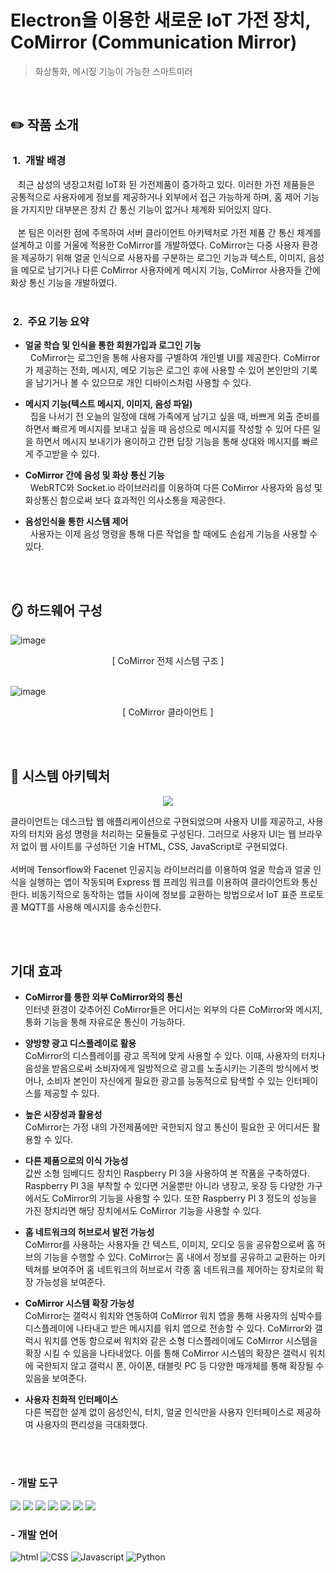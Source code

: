 # Electron을 이용한 새로운 IoT 가전 장치, CoMirror (Communication Mirror)
> 화상통화, 메시징 기능이 가능한 스마트미러

<br>

## :pencil2: 작품 소개
### &nbsp;1.&nbsp;&nbsp;개발 배경
<div>
&nbsp;&nbsp; 최근 삼성의 냉장고처럼 IoT화 된 가전제품이 증가하고 있다. 이러한 가전 제품들은 공통적으로 사용자에게 정보를 제공하거나 외부에서 접근 가능하게 하며, 홈 제어 기능을 가지지만 대부분은 장치 간 통신 기능이 없거나 체계화 되어있지 않다. 
<br><br>
&nbsp;&nbsp; 본 팀은 이러한 점에 주목하여 서버 클라이언트 아키텍처로 가전 제품 간 통신 체계를 설계하고 이를 거울에 적용한 CoMirror를 개발하였다.
  CoMirror는 다중 사용자 환경을 제공하기 위해 얼굴 인식으로 사용자를 구분하는 로그인 기능과 텍스트, 이미지, 음성을 메모로 남기거나 다른 CoMirror 사용자에게 메시지 기능, CoMirror 사용자들 간에 화상 통신 기능을 개발하였다. 
</div><br>

### &nbsp;2.&nbsp;&nbsp;주요 기능 요약

- **얼굴 학습 및 인식을 통한 회원가입과 로그인 기능** <br>
&nbsp; CoMirror는 로그인을 통해 사용자를 구별하여 개인별 UI를 제공한다. CoMirror가 제공하는 전화, 메시지, 메모 기능은 로그인 후에 사용할 수 있어 본인만의 기록을 남기거나 볼 수 있으므로 개인 디바이스처럼 사용할 수 있다.

- **메시지 기능(텍스트 메시지, 이미지, 음성 파일)** <br>
&nbsp; 집을 나서기 전 오늘의 일정에 대해 가족에게 남기고 싶을 때, 바쁘게 외출 준비를 하면서 빠르게 메시지를 보내고 싶을 때 음성으로 메시지를 작성할 수 있어 다른 일을 하면서 메시지 보내기가 용이하고 간편 답장 기능을 통해 상대와 메시지를 빠르게 주고받을 수 있다.

- **CoMirror 간에 음성 및 화상 통신 기능**<br>
&nbsp; WebRTC와 Socket.io 라이브러리를 이용하여 다른 CoMirror 사용자와 음성 및 화상통신 함으로써 보다 효과적인 의사소통을 제공한다. 

- **음성인식을 통한 시스템 제어**<br>
&nbsp; 사용자는 이제 음성 명령을 통해 다른 작업을 할 때에도 손쉽게 기능을 사용할 수 있다.


<br><br>

## 🪞 하드웨어 구성
<img alt="image" src="https://github.com/HINAPIA/CoMirror/assets/109158497/15523bba-1814-4bf1-9c66-2d47617d7371">
<p align="center"> [ CoMirror 전체 시스템 구조 ] </p>
<br>

<img alt="image" src="https://github.com/HINAPIA/CoMirror/assets/109158497/bdefb457-69c9-4c10-9c53-f2aab62a2eca">
<p align="center"> [ CoMirror 클라이언트 ] </p>
<br><br>

## :wrench: 시스템 아키텍처
<p align="center"><img src="https://github.com/HINAPIA/CoMirror/assets/109158497/70391197-7cea-4907-b078-a3847d1492b7" /><br>

클라이언트는 데스크탑 웹 애플리케이션으로 구현되었으며 사용자 UI를 제공하고, 사용자의 터치와 음성 명령을 처리하는 모듈들로 구성된다. 그러므로 사용자 UI는 웹 브라우저 없이 웹 사이트를 구성하던 기술 HTML, CSS, JavaScript로 구현되었다.
<br><br>
서버에 Tensorflow와 Facenet 인공지능 라이브러리를 이용하여 얼굴 학습과 얼굴 인식을 실행하는 앱이 작동되며 Express 웹 프레임 워크를 이용하여 클라이언트와 통신한다. 
비동기적으로 동작하는 앱들 사이에 정보를 교환하는 방법으로서 IoT 표준 프로토콜 MQTT를 사용해 메시지를 송수신한다.

<br><br>


## 기대 효과
- **CoMirror를 통한 외부 CoMirror와의 통신** <br>
인터넷 환경이 갖추어진 CoMirror들은 어디서는 외부의 다른 CoMirror와 메시지, 통화 기능을 통해 자유로운 통신이 가능하다.

- **양방향 광고 디스플레이로 활용** <br>
 CoMirror의 디스플레이를 광고 목적에 맞게 사용할 수 있다. 이때, 사용자의 터치나 음성을 받음으로써 소비자에게 일방적으로 광고를 노출시키는 기존의 방식에서 벗어나, 소비자 본인이 자신에게 필요한 광고를 능동적으로 탐색할 수 있는 인터페이스를 제공할 수 있다. 

- **높은 시장성과 활용성** <br>
 CoMirror는 가정 내의 가전제품에만 국한되지 않고 통신이 필요한 곳 어디서든 활용할 수 있다.

- **다른 제품으로의 이식 가능성** <br>
 값싼 소형 임베디드 장치인 Raspberry PI 3을 사용하여 본 작품을 구축하였다. Raspberry PI 3을 부착할 수 있다면 거울뿐만 아니라 냉장고, 옷장 등 다양한 가구에서도 CoMirror의 기능을 사용할 수 있다. 또한 Raspberry PI 3 정도의 성능을 가진 장치라면 해당 장치에서도 CoMirror 기능을 사용할 수 있다.

- **홈 네트워크의 허브로서 발전 가능성** <br>
 CoMirror를 사용하는 사용자들 간 텍스트, 이미지, 오디오 등을 공유함으로써 홈 허브의 기능을 수행할 수 있다. CoMirror는 홈 내에서 정보를 공유하고 교환하는 아키텍쳐를 보여주어 홈 네트워크의 허브로서 각종 홈 네트워크를 제어하는 장치로의 확장 가능성을 보여준다.

- **CoMirror 시스템 확장 가능성** <br>
 CoMirror는 갤럭시 워치와 연동하여 CoMirror 워치 앱을 통해 사용자의 심박수를 디스플레이에 나타내고 받은 메시지를 워치 앱으로 전송할 수 있다. CoMirror와 갤럭시 워치를 연동 함으로써 워치와 같은 소형 디스플레이에도 CoMirror 시스템을 확장 시킬 수 있음을 나타내었다. 이를 통해 CoMirror 시스템의 확장은 갤럭시 워치에 국한되지 않고 갤럭시 폰, 아이폰, 태블릿 PC 등 다양한 매개체를 통해 확장될 수 있음을 보여준다.
 
- **사용자 친화적 인터페이스** <br>
 다른 복잡한 설계 없이 음성인식, 터치, 얼굴 인식만을 사용자 인터페이스로 제공하여 사용자의 편리성을 극대화했다.

<br><br>


### - 개발 도구
<p>
  <img src="https://img.shields.io/badge/VSCode-007ACC?style=for-the-badge&logo=visualstudiocode&logoColor=white"/> 
  <img src="https://img.shields.io/badge/Electron-47848F?style=for-the-badge&logo=Electron&logoColor=white"/>
  <img src="https://img.shields.io/badge/MySQL-4479A1?style=for-the-badge&logo=MySQL&logoColor=white"/> 
  <img src="https://img.shields.io/badge/opencv-6EC93F?style=for-the-badge&logo=opencv&logoColor=white"/> 
  <img src="https://img.shields.io/badge/webRTC-333333?style=for-the-badge&logo=webRTC&logoColor=white"/> 
  <img src="https://img.shields.io/badge/Mosquitto-3C5280?style=for-the-badge&logo=eclipsemosquitto&logoColor=white"/>
  <img src="https://img.shields.io/badge/tensorflow Keras-FFAA5B?style=for-the-badge&logo=tensorflow&logoColor=white"/>
</p>

### - 개발 언어
![html](https://img.shields.io/badge/HTML-E34F26?style=for-the-badge&logo=html5&logoColor=white)
![CSS](https://img.shields.io/badge/CSS-1572B6?style=for-the-badge&logo=css3&logoColor=white)
![Javascript](https://img.shields.io/badge/Javascript-F7DF1E?style=for-the-badge&logo=Javascript&logoColor=white)
![Python](https://img.shields.io/badge/Python-3766AB?style=for-the-badge&logo=Python&logoColor=white)

